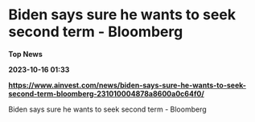 # Biden says sure he wants to seek second term - Bloomberg
**Top News**

**2023-10-16 01:33**

**https://www.ainvest.com/news/biden-says-sure-he-wants-to-seek-second-term-bloomberg-231010004878a8600a0c64f0/**

Biden says sure he wants to seek second term - Bloomberg
